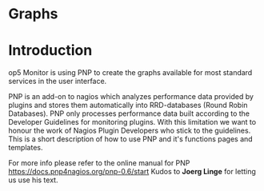 # Graphs

# Introduction

op5 Monitor is using PNP to create the graphs available for most standard services in the user interface.

PNP is an add-on to nagios which analyzes performance data provided by plugins and stores them automatically into RRD-databases (Round Robin Databases).
PNP only processes performance data built according to the Developer Guidelines for monitoring plugins. With this limitation we want to honour the work of Nagios Plugin Developers who stick to the guidelines.
This is a short description of how to use PNP and it's functions pages and templates.

For more info please refer to the online manual for PNP
<https://docs.pnp4nagios.org/pnp-0.6/start>
Kudos to **Joerg Linge** for letting us use his text.

